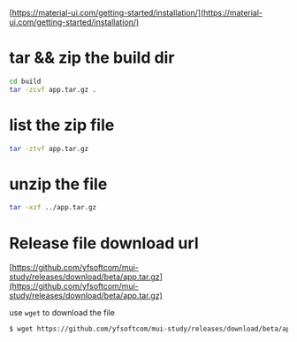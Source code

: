 

[https://material-ui.com/getting-started/installation/](https://material-ui.com/getting-started/installation/)

# tar && zip the build dir
```bash
cd build
tar -zcvf app.tar.gz .
```

# list the zip file
```bash
tar -ztvf app.tar.gz
```

# unzip the file
```bash
tar -xzf ../app.tar.gz
```


# Release file download url
[https://github.com/yfsoftcom/mui-study/releases/download/beta/app.tar.gz](https://github.com/yfsoftcom/mui-study/releases/download/beta/app.tar.gz)

use `wget` to download the file
```bash
$ wget https://github.com/yfsoftcom/mui-study/releases/download/beta/app.tar.gz
```
